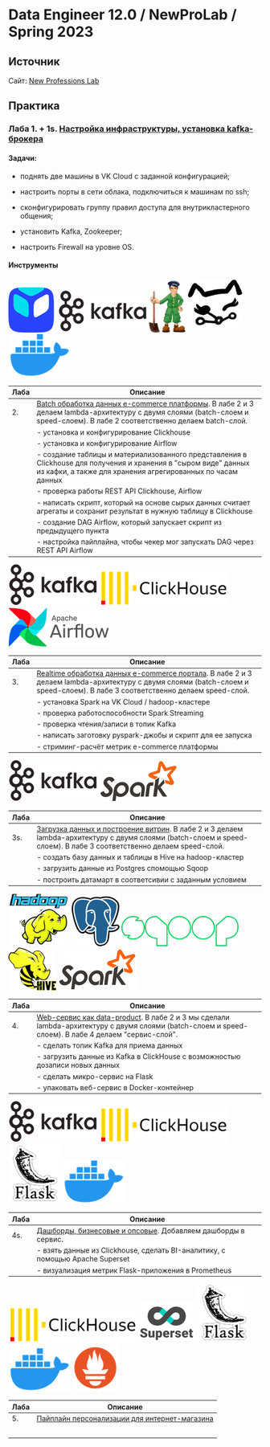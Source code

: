 # Data Engineer 12.0 /  NewProLab / Spring 2023

## Источник

Сайт: [New Professions Lab](https://newprolab.com/#programmes)

## Практика

### Лаба 1. + 1s. [Настройка инфраструктуры, установка kafka-брокера](https://github.com/vi-bo/big_data/tree/main/de-12/lab1s)

#### Задачи:

* поднять две машины в VK Cloud с заданной конфигурацией;

* настроить порты в сети облака, подключиться к машинам по ssh;

* сконфигурировать группу правил доступа для внутрикластерного общения;

* установить Kafka, Zookeeper;

* настроить Firewall на уровне OS.

#### Инструменты

![vk_cloud.png](./img/vk_cloud.png)
![apache_kafka.png](./img/apache_kafka.png)
![zookeeper.png](./img/zookeeper.png)
![kcat.png](./img/kcat.png)
![docker.png](./img/docker.png)

| Лаба | Описание                                                                                                                                                                                                                             |
| ---- | ------------------------------------------------------------------------------------------------------------------------------------------------------------------------------------------------------------------------------------ |
| 2.   | [Batch обработка данных e-commerce платформы](https://github.com/vi-bo/big_data/tree/main/de-12/lab2). В лабе 2 и 3 делаем lambda-архитектуру с двумя слоями (batch-слоем и speed-слоем). В лабе 2 соответственно делаем batch-слой. |
|      | - установка и конфигурирование Сlickhouse                                                                                                                                                                                            |
|      | - установка и конфигурирование Airflow                                                                                                                                                                                               |
|      | - создание таблицы и материализованного представления в Clickhouse для получения и хранения в "сыром виде" данных из кафки, а также для хранения агрегированных по часам данных                                                      |
|      | - проверка работы REST API Сlickhouse, Airflow                                                                                                                                                                                       |
|      | - написать скрипт, который на основе сырых данных считает агрегаты и сохранит результат в нужную таблицу в Clickhouse                                                                                                                |
|      | - создание DAG Airflow, который запускает скрипт из предыдущего пункта                                                                                                                                                               |
|      | - настройка пайплайна, чтобы чекер мог запускать DAG через REST API Airflow                                                                                                                                                          |

![apache_kafka.png](./img/apache_kafka.png)
![clickhouse.png](./img/clickhouse.png)
![airflow.png](./img/airflow.png)

| Лаба | Описание                                                                                                                                                                                                                              |
| ---- | ------------------------------------------------------------------------------------------------------------------------------------------------------------------------------------------------------------------------------------- |
| 3.   | [Realtime обработка данных e-commerce портала](https://github.com/vi-bo/big_data/tree/main/de-12/lab3). В лабе 2 и 3 делаем lambda-архитектуру с двумя слоями (batch-слоем и speed-слоем). В лабе 3 соответственно делаем speed-слой. |
|      | - установка Spark на VK Cloud / hadoop-кластере                                                                                                                                                                                       |
|      | - проверка работоспособности Spark Streaming                                                                                                                                                                                          |
|      | - проверка чтения/записи в топик Kafka                                                                                                                                                                                                |
|      | - написать заготовку pyspark-джобы и скрипт для ее запуска                                                                                                                                                                            |
|      | - стриминг-расчёт метрик e-commerce платформы                                                                                                                                                                                         |

![apache_kafka.png](./img/apache_kafka.png)
![spark.png](./img/spark.png)

| Лаба | Описание                                                                                                                                                                                                                      |
| ---- | ----------------------------------------------------------------------------------------------------------------------------------------------------------------------------------------------------------------------------- |
| 3s.  | [Загрузка данных и построение витрин](https://github.com/vi-bo/big_data/tree/main/de-12/lab3s). В лабе 2 и 3 делаем lambda-архитектуру с двумя слоями (batch-слоем и speed-слоем). В лабе 3 соответственно делаем speed-слой. |
|      | - создать базу данных и таблицы в Hive на hadoop-кластер                                                                                                                                                                      |
|      | - загрузить данные из Postgres спомощью Sqoop                                                                                                                                                                                 |
|      | - построить датамарт в соответсивии с заданным условием                                                                                                                                                                       |

![hadoop.png](./img/hadoop.png)
![postgres.png](./img/postgres.png)
![sqoop.png](./img/sqoop.png)
![hive.png](./img/hive.png)
![spark.png](./img/spark.png)

| Лаба | Описание                                                                                                                                                                                                     |
| ---- | ------------------------------------------------------------------------------------------------------------------------------------------------------------------------------------------------------------ |
| 4.   | [Web-сервис как data-product](https://github.com/vi-bo/big_data/tree/main/de-12/lab4). В лабе 2 и 3 мы сделали lambda-архитектуру с двумя слоями (batch-слоем и speed-слоем). В лабе 4 делаем "сервис-слой". |
|      | - сделать топик Kafka для приема данных                                                                                                                                                                      |
|      | - загрузить данные из Kafka в ClickHouse с возможностью дозаписи новых данных                                                                                                                                |
|      | - сделать микро-сервис на Flask                                                                                                                                                                              |
|      | - упаковать веб-сервис в Docker-контейнер                                                                                                                                                                    |

![apache_kafka.png](./img/apache_kafka.png)
![clickhouse.png](./img/clickhouse.png)
![flask.png](./img/flask.png)
![docker.png](./img/docker.png)

| Лаба | Описание                                                                                                                |
| ---- | ----------------------------------------------------------------------------------------------------------------------- |
| 4s.  | [Дашборды, бизнесовые и опсовые](https://github.com/vi-bo/big_data/tree/main/de-12/lab4s). Добавляем дашборды в сервис. |
|      | - взять данные из Clickhouse, сделать BI-аналитику, с помощью Apache Superset                                           |
|      | - визуализация метрик Flask-приложения в Prometheus                                                                     |

![clickhouse.png](./img/clickhouse.png)
![superset.png](./img/superset.png)
![flask.png](./img/flask.png)
![docker.png](./img/docker.png)
![prometheus.png](./img/prometheus.png)

| Лаба | Описание                                                                                                |
| ---- | ------------------------------------------------------------------------------------------------------- |
| 5.   | [Пайплайн персонализации для интернет-магазина](https://github.com/vi-bo/big_data/tree/main/de-12/lab5) |
|      |                                                                                                         |
|      |                                                                                                         |
|      |                                                                                                         |
|      |                                                                                                         |
|      |                                                                                                         |
